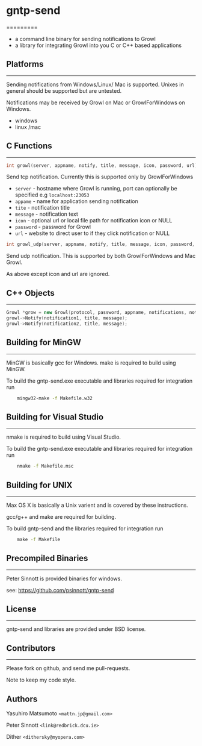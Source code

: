 # gntp-send
=========

* a command line binary for sending notifications to Growl
* a library for integrating Growl into you C or C++ based applications

## Platforms
---------

Sending notifications from Windows/Linux/ Mac is supported. Unixes in general should be supported but are untested.

Notifications may be received by Growl on Mac or GrowlForWindows on Windows.

* windows
* linux /mac


## C Functions
-----------

```c
int growl(server, appname, notify, title, message, icon, password, url)
```

Send tcp notification. Currently this is supported only by GrowlForWindows

* `server` - hostname where Growl is running, port can optionally be specified e.g `localhost:23053`
* `appame` - name for application sending notification 
* `tite` - notification title
* `message` -  notification text
* `icon` - optional url or local file path for notification icon or NULL
* `password` - password for Growl
* `url` - website to direct user to if they click notification or NULL

```c
int growl_udp(server, appname, notify, title, message, icon, password, url)
```

Send udp notification. This is supported by both GrowlForWindows and Mac Growl.

As above except icon and url are ignored.

## C++ Objects
-----------

```cpp
Growl *grow = new Growl(protocol, password, appname, notifications, notifications_count);
growl->Notify(notification1, title, message);
growl->Notify(notification2, title, message);
```

## Building for MinGW
------------------

MinGW is basically gcc for Windows. make is required to build using MinGW.

To build the gntp-send.exe executable and libraries required for integration run

```cmd
    mingw32-make -f Makefile.w32
```

## Building for Visual Studio
--------------------------

nmake is required to build using Visual Studio.

To build the gntp-send.exe executable and libraries required for integration run

```cmd
    nmake -f Makefile.msc
```

## Building for UNIX
-----------------

Max OS X is basically a Unix varient and is covered by these instructions.

gcc/g++ and make are required for building.

To build gntp-send and the libraries required for integration run

```cmd
    make -f Makefile
```

## Precompiled Binaries
--------------------

Peter Sinnott is provided binaries for windows.

see: https://github.com/psinnott/gntp-send

## License
-------

gntp-send and libraries are provided under BSD license.

## Contributors
----------

Please fork on github, and send me pull-requests.

Note to keep my code style.

Authors
-------

Yasuhiro Matsumoto `<mattn.jp@gmail.com>`

Peter Sinnott `<link@redbrick.dcu.ie>`

Dither `<dithersky@myopera.com>`
